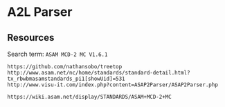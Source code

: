 # A2L Parser



## Resources

Search term: `ASAM MCD-2 MC V1.6.1`

    https://github.com/nathansobo/treetop
    http://www.asam.net/nc/home/standards/standard-detail.html?tx_rbwbmasamstandards_pi1[showUid]=531
    http://www.visu-it.com/index.php?content=ASAP2Parser/ASAP2Parser.php

    https://wiki.asam.net/display/STANDARDS/ASAM+MCD-2+MC

